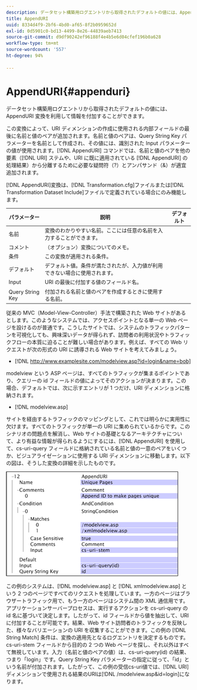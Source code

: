 ```yaml
---
description: データセット構築用ログエントリから取得されたデフォルトの値には、AppendURI 変換を利用して情報を付加することができます。
title: AppendURI
uuid: 8334d4f9-2bf6-4bd0-af65-8f2b0959652d
exl-id: 0d5901c0-bd13-4499-8e26-44839aeb7413
source-git-commit: d9df90242ef96188f4e4b5e6d04cfef196b0a628
workflow-type: tm+mt
source-wordcount: '557'
ht-degree: 94%

---
```


# AppendURI{#appenduri}

データセット構築用ログエントリから取得されたデフォルトの値には、AppendURI 変換を利用して情報を付加することができます。

この変換によって、URI ディメンションの作成に使用される内部フィールドの最後に名前と値のペアが追加されます。名前と値のペアは、Query String Key パラメーターを名前として作成され、その値には、識別された Input パラメーターの値が使用されます。[!DNL AppendURI] コマンドでは、名前と値のペアを他の要素（[!DNL URI] ステムや、URI に既に適用されている [!DNL AppendURI] の処理結果）から分離するために必要な疑問符（?）とアンパサンド（&amp;）が適宜追加されます。

[!DNL AppendURI]変換は、[!DNL Transformation.cfg]ファイルまたは[!DNL Transformation Dataset Include]ファイルで定義されている場合にのみ機能します。

| パラメーター | 説明 | デフォルト |
|---|---|---|
| 名前 | 変換のわかりやすい名前。ここには任意の名前を入力することができます。 |  |
| コメント | （オプション）変換についてのメモ。 |  |
| 条件 | この変換が適用される条件。 |  |
| デフォルト | デフォルト値。条件が満たされたが、入力値が利用できない場合に使用されます。 |  |
| Input | URI の最後に付加する値のフィールド名。 |  |
| Query String Key | 付加される名前と値のペアを作成するときに使用する名前。 |  |

従来の MVC（Model-View-Controller）手法で構築された Web サイトがあるとします。このようなシステムでは、アクセスポイントとなる単一の Web ページを設けるのが普通です。こうしたサイトでは、システムのトラフィックパターンを可視化しても、興味深いデータが得られず、訪問者の利用状況やトラフィックフローの本質に迫ることが難しい場合があります。例えば、すべての Web リクエストが次の形式の URI に誘導される Web サイトを考えてみましょう。

* [!DNL http://www.examplesite.com/modelview.asp?id=login&name=bob]

modelview という ASP ページは、すべてのトラフィックが集まるポイントであり、クエリーの id フィールドの値によってそのアクションが決まります。この場合、デフォルトでは、次に示すエントリが 1 つだけ、URI ディメンションに格納されます。

* [!DNL modelview.asp]

サイトを経由するトラフィックのマッピングとして、これでは明らかに実用性に欠けます。すべてのトラフィックが単一の URI に集められているからです。このシナリオの問題点を解消し、Web サイトの基礎となるアーキテクチャについて、より有益な情報が得られるようにするには、[!DNL AppendURI] を使用して、cs-uri-query フィールドに格納されている名前と値の一意のペアをいくつか、ビジュアライゼーションに使用する URI ディメンションに移動します。以下の図は、そうした変換の詳細を示したものです。

![](assets/cfg_TransformationType_AppendURI.png)

この例のシステムは、[!DNL modelview.asp] と [!DNL xmlmodelview.asp] という 2 つのページですべてのリクエストを処理しています。一方のページはブラウザートラフィック用で、もう一方のページはシステム間の XML 通信用です。アプリケーションサーバープロセスは、実行するアクションを cs-uri-query の id 名に基づいて決定します。したがって、id フィールドから値を抽出して、URI に付加することが可能です。結果、Web サイト訪問者のトラフィックを反映した、様々なバリエーションの URI を収集することができます。この例の [!DNL String Match] 条件は、変換の適用先となるログエントリを決定するものです。cs-uri-stem フィールドから目的の 2 つの Web ページを探し、それ以外はすべて無視しています。入力（名前と値のペアの値）は、cs-uri-query(id) の結果、つまり「login」です。Query String Key パラメーターの指定に従って、「id」という名前が付加されます。したがって、この例の受信cs-uri値では、[!DNL URI]ディメンションで使用される結果のURIは[!DNL /modelview.asp&id=login]になります。
